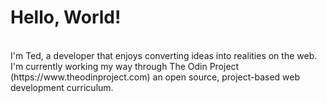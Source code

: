# Hello, World!
<br>
I'm Ted, a developer that enjoys converting ideas into realities on the web. I'm currently working my way through The Odin Project (https://www.theodinproject.com) an open source, project-based web development curriculum.

<!---
Ted-V/Ted-V is a ✨ special ✨ repository because its `README.md` (this file) appears on your GitHub profile.
You can click the Preview link to take a look at your changes.
--->
